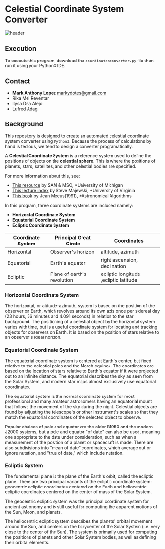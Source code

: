 # Celestial Coordinate System Converter
![header](https://scontent.fmnl17-2.fna.fbcdn.net/v/t1.15752-9/95736226_259143208571065_3115483286978166784_n.jpg?_nc_cat=111&_nc_sid=b96e70&_nc_ohc=YOxydQh7PdQAX9WQrmm&_nc_ht=scontent.fmnl17-2.fna&oh=1481d2e5dcc4683e9a49426be0dd45be&oe=5ED9FA14)

## Execution
To execute this program, download the `coordinatesconverter.py` file then run it using your Python3 IDE.

## Contact
* **Mark Anthony Lopez** markydotes@gmail.com
* Rika Mei Reventar
* Ilysa Dea Alejo
* Lufred Adag

## Background
This repository is designed to create an automated celestial coordinate system converter using `Python3`. Because the process of calculations by hand is tedious, we tend to design a converter programatically.

A **Celestial Coordinate System** is a reference system used to define the positions of objects on the **celestial sphere**. This is where the positions of planets, stars, satellites, and other celestial bodies are specified. 

For more information about this, see:
* [This resource](https://dept.astro.lsa.umich.edu/resources/ugactivities/Labs/coords/) by SAM & MSO, *University of Michigan
* [This lecture index](https://faculty.virginia.edu/ASTR5610/lectures/COORDS/coords.html) by Steve Majewski, *University of Virginia
* [This book](https://books.google.com.ph/books?id=w5AzyQEACAAJ&dq=astronomical+algorithms&hl=en&sa=X&ved=0ahUKEwjck-yl3Z_pAhUIzTgGHQNxBQMQ6AEIKDAA) by Jean Meeus(1991), *Astronomical Algorithms

In this program, three coordinate systems are included namely: 

* **Horizontal Coordinate System**
* **Equatorial Coordinate System**
* **Ecliptic Coordinate System**

| Coordinate System | Principal Great Circle | Coordinates | 
| --- | --- | --- |
| Horizontal | Observer's horizon | altitude, azimuth | 
| Equatorial | Earth's equator | right ascension, declination |
| Ecliptic | Plane of earth's revolution | ecliptic longitude ,ecliptic latitude |


### Horizontal Coordinate System
The horizontal, or altitude-azimuth, system is based on the position of the observer on Earth, which revolves around its own axis once per sidereal day (23 hours, 56 minutes and 4.091 seconds) in relation to the star background. The positioning of a celestial object by the horizontal system varies with time, but is a useful coordinate system for locating and tracking objects for observers on Earth. It is based on the position of stars relative to an observer's ideal horizon.

### Equatorial Coordinate System
The equatorial coordinate system is centered at Earth's center, but fixed relative to the celestial poles and the March equinox. The coordinates are based on the location of stars relative to Earth's equator if it were projected out to an infinite distance. The equatorial describes the sky as seen from the Solar System, and modern star maps almost exclusively use equatorial coordinates.

The equatorial system is the normal coordinate system for most professional and many amateur astronomers having an equatorial mount that follows the movement of the sky during the night. Celestial objects are found by adjusting the telescope's or other instrument's scales so that they match the equatorial coordinates of the selected object to observe.

Popular choices of pole and equator are the older B1950 and the modern J2000 systems, but a pole and equator "of date" can also be used, meaning one appropriate to the date under consideration, such as when a measurement of the position of a planet or spacecraft is made. There are also subdivisions into "mean of date" coordinates, which average out or ignore nutation, and "true of date," which include nutation.

### Ecliptic System
The fundamental plane is the plane of the Earth's orbit, called the ecliptic plane. There are two principal variants of the ecliptic coordinate system: geocentric ecliptic coordinates centered on the Earth and heliocentric ecliptic coordinates centered on the center of mass of the Solar System.

The geocentric ecliptic system was the principal coordinate system for ancient astronomy and is still useful for computing the apparent motions of the Sun, Moon, and planets.

The heliocentric ecliptic system describes the planets' orbital movement around the Sun, and centers on the barycenter of the Solar System (i.e. very close to the center of the Sun). The system is primarily used for computing the positions of planets and other Solar System bodies, as well as defining their orbital elements.



